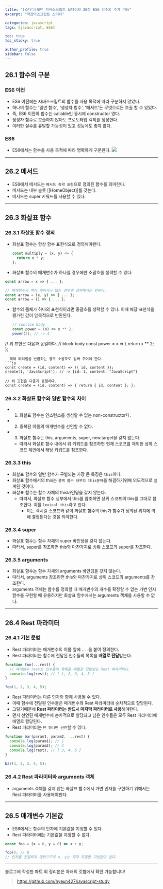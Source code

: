 ```yaml
---
title: "[스터디]모던 자바스크립트 딥다이브 26장 ES6 함수의 추가 기능"
excerpt: "꽉잡아스크립트 스터디"

categories: javascript
tags: [javascript, ES6]

toc: true
toc_sticky: true

author_profile: true
sidebar: false
---
```


## 26.1 함수의 구분

### ES6 이전

- ES6 이전에는 자바스크립트의 함수를 사용 목적에 따라 구분하지 않았다.
- 하나의 함수는 '일반 함수', '생성자 함수', '메서드'든 무엇으로든 호출 할 수 있었다.
- 즉, ES6 이전의 함수는 callable인 동시에 constructor 였다.
- 생성자 함수로 호출하지 않아도 프로토타입 객체를 생성한다.
- 이러한 실수를 유발할 가능성이 있고 성능에도 좋지 않다.

### ES6

- ES6에서는 함수를 사용 목적에 따라 명확하게 구분한다.
  ![](https://velog.velcdn.com/images/hyeun427/post/9da94fef-5286-42ba-a113-f82d4407a790/image.png)

---

## 26.2 메서드

- ES6에서 메서드는 `메서드 축약 표현`으로 정의된 함수를 의미한다.
- 메서드는 내부 슬롯 [[HomeObject]]를 갖는다.
- 메서드는 super 키워드를 사용할 수 있다.

---

## 26.3 화살표 함수

### 26.3.1 화살표 함수 정의

- 화살표 함수는 항상 함수 표현식으로 정의해야한다.
  ```js
  const multiply = (x, y) => {
    return x * y;
  };
  ```
- 화살표 함수의 매개변수가 하나일 경우에만 소괄호를 생략할 수 있다.

```js
const arrow = x => { ... };

// 매개변수가 여러 개이거나 없는 경우엔 생략해서는 안된다.
const arrow = (x, y) => { ... };
const arrow = () => { ... };
```

- 함수의 몸체가 하나의 표현식이라면 중괄호를 생략할 수 있다. 이때 해당 표현식을 평가한 값이 암묵적으로 반환된다.
  ```js
  // concise body
  const power = (x) => x ** 2;
  power(2); // -> 4
  ```

// 위 표현은 다음과 동일하다.
// block body
const power = x => { return x \*\* 2; };

````
- 객체 리터럴을 반환하는 경우 소괄호로 감싸 주어야 한다.
```js
const create = (id, content) => ({ id, content });
create(1, 'JavaScript'); // -> {id: 1, content: "JavaScript"}

// 위 표현은 다음과 동일하다.
const create = (id, content) => { return { id, content }; };
````

### 26.3.2 화살표 함수와 일반 함수의 차이

- 1. 화살표 함수는 인스턴스를 생성할 수 없는 non-constructor다.
- 2. 중복된 이름의 매개변수를 선언할 수 없다.
- 3. 화살표 함수는 this, arguments, super, new.target을 갖지 않는다.
  - 따라서 화살표 함수 내에서 위 키워드를 참조하면 현재 스코프를 제외한 상위 스코프 체인에서 해당 키워드를 참조한다.

### 26.3.3 this

- 화살표 함수와 일반 함수가 구별되는 가장 큰 특징은 `this`이다.
- 화살표 함수에서의 this는 `콜백 함수 내부의 this문제`를 해결하기위해 의도적으로 설계된 것이다.
- 화살표 함수는 함수 자체의 this바인딩을 갖지 않는다.
  - 따라서, 화살표 함수 냉부에서 this를 참조하면 상위 스코프의 this를 그대로 참조한다. 이를 `lexical this`라고 한다.
    - 이는 렉시컬 스코프와 같이 화살표 함수의 this가 함수가 정의된 위치에 의해 결정된다는 것을 의미한다.

### 26.3.4 super

- 화살표 함수는 함수 자체의 super 바인딩을 갖지 않는다.
- 따라서, super를 참조하면 this와 마찬가지로 상위 스코프의 super를 참조한다.

### 26.3.5 arguments

- 화살표 함수는 함수 자체의 arguments 바인딩을 갖지 않는다.
- 따라서, arguments 참조하면 this와 마찬가지로 상위 스코프의 arguments를 참조한다.
- arguments 객체는 함수를 정의할 때 매개변수의 개수를 확정할 수 없는 가변 인자 함수를 구현할 때 유용하지만 화살표 함수에서는 arguments 객체를 사용할 수 없다.

---

## 26.4 Rest 파라미터

### 26.4.1 기본 문법

- Rest 파라미터는 매개변수의 이름 앞에 `...`을 붙여 정의한다.
- Rest 파라미터는 함수에 전달된 인수들의 목록을 **배열로 전달**받는다.

```js
function foo(...rest) {
  // 매개변수 rest는 인수들의 목록을 배열로 전달받는 Rest 파라미터다.
  console.log(rest); // [ 1, 2, 3, 4, 5 ]
}

foo(1, 2, 3, 4, 5);
```

- Rest 파라미터는 다른 인자와 함께 사용될 수 있다.
- 이때 함수에 전달된 인수들은 매개변수와 Rest 파라미터에 순차적으로 할당된다.
- 그렇기때문에 **Rest 파라미터는 반드시 마지막 파라미터로 사용**해야한다.
- 먼저 선언된 매개변수에 순차적으로 할당되고 남은 인수들은 모두 Rest 파라미터에 배열로 할당된다.
- Rest 파라미터는 `단 하나만 선언`할 수 있다.

```js
function bar(param1, param2, ...rest) {
  console.log(param1); // 1
  console.log(param2); // 2
  console.log(rest); // [ 3, 4, 5 ]
}

bar(1, 2, 3, 4, 5);
```

### 26.4.2 Rest 파라미터와 arguments 객체

- arguments 객체를 갖지 않는 화살표 함수에서 가변 인자를 구현하기 위해서는 Rest 파라미터를 사용해야한다.

---

## 26.5 매개변수 기본값

- ES6에서는 함수의 인자에 기본값을 지정할 수 있다.
- Rest 파라미터에는 기본값을 지정할 수 없다.

```js
const foo = (x = 0, y = 0) => x + y;

foo(); // 0
// 인자를 전달하지 않았으므로 x, y는 각각 지정한 기본값이 된다.
```

---

블로그에 작성한 파트 외 정리본은 아래의 깃헙에서 확인 가능합니다!

> https://github.com/hyeun427/javascript-study

